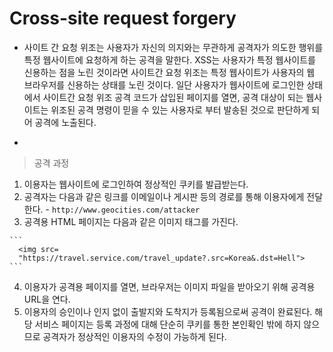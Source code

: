 # Cross-site request forgery

- 사이트 간 요청 위조는 사용자가 자신의 의지와는 무관하게 공격자가 의도한 행위를 특정 웹사이트에 요청하게 하는 공격을 말한다. XSS는 사용자가 특정 웹사이트를 신용하는 점을 노린 것이라면 사이트간 요청 위조는 특정 웹사이트가 사용자의 웹 브라우저를 신용하는 상태를 노린 것이다. 일단 사용자가 웹사이트에 로그인한 상태에서 사이트간 요청 위조 공격 코드가 삽입된 페이지를 열면, 공격 대상이 되는 웹사이트는 위조된 공격 명령이 믿을 수 있는 사용자로 부터 발송된 것으로 판단하게 되어 공격에 노출된다.

- 

> 공격 과정
  1. 이용자는 웹사이트에 로그인하여 정상적인 쿠키를 발급받는다.
  2. 공격자는 다음과 같은 링크를 이메일이나 게시판 등의 경로를 통해 이용자에게 전달한다.
    - `http://www.geocities.com/attacker`
  3. 공격용 HTML 페이지는 다음과 같은 이미지 태그를 가진다.

    ```
      <img src=
      "https://travel.service.com/travel_update?.src=Korea&.dst=Hell">
    ``` 
   4. 이용자가 공격용 페이지를 열면, 브라우저는 이미지 파일을 받아오기 위해 공격용 URL을 연다.
   5. 이용자의 승인이나 인지 없이 출발지와 도착지가 등록됨으로써 공격이 완료된다. 해당 서비스 페이지는 등록 과정에 대해 단순히 쿠키를 통한 본인확인 밖에 하지 않으므로 공격자가 정상적인 이용자의 수정이 가능하게 된다.
